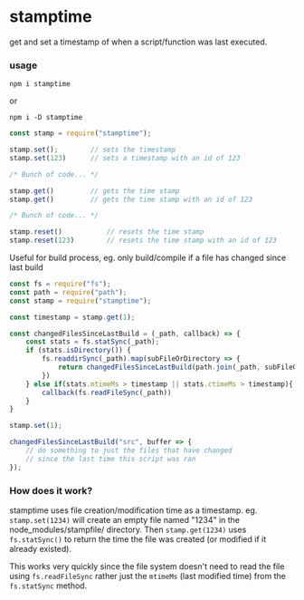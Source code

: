 # stamptime
get and set a timestamp of when a script/function was last executed.

### usage

`npm i stamptime`

or 

`npm i -D stamptime`


```js
const stamp = require("stamptime");

stamp.set();        // sets the timestamp
stamp.set(123)      // sets a timestamp with an id of 123

/* Bunch of code... */

stamp.get()         // gets the time stamp
stamp.get()         // gets the time stamp with an id of 123

/* Bunch of code... */

stamp.reset()           // resets the time stamp
stamp.reset(123)        // resets the time stamp with an id of 123
```

Useful for build process, eg. only build/compile if a file has changed since last build

```js
const fs = require("fs");
const path = require("path");
const stamp = require("stamptime");

const timestamp = stamp.get(1);

const changedFilesSinceLastBuild = (_path, callback) => {
    const stats = fs.statSync(_path);
    if (stats.isDirectory()) {
        fs.readdirSync(_path).map(subFileOrDirectory => {
            return changedFilesSinceLastBuild(path.join(_path, subFileOrDirectory), callback);
        })
    } else if(stats.mtimeMs > timestamp || stats.ctimeMs > timestamp){
        callback(fs.readFileSync(_path))
    }
}

stamp.set(1);

changedFilesSinceLastBuild("src", buffer => {
    // do something to just the files that have changed 
    // since the last time this script was ran
});
```

### How does it work?

stamptime uses file creation/modification time as a timestamp. eg. `stamp.set(1234)` will create an empty file named "1234" in the node_modules/stampfile/ directory. Then `stamp.get(1234)` uses `fs.statSync()` to return the time the file was created (or modified if it already existed).

This works very quickly since the file system doesn't need to read the file using `fs.readFileSync` rather just the `mtimeMs` (last modified time) from the `fs.statSync` method.




